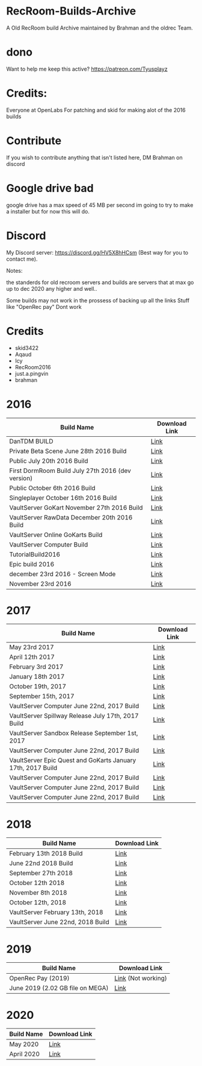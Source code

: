# RecRoom-Builds-Archive

A Old RecRoom build Archive maintained by Brahman and the oldrec Team.

# dono
Want to help me keep this active? https://patreon.com/Tyusplayz

# Credits:
Everyone at OpenLabs For patching and skid for making alot of the 2016 builds

# Contribute
If you wish to contribute anything that isn't listed here, DM Brahman on discord

# Google drive bad
google drive has a max speed of 45 MB per second im going to try to make a installer but for now this will do.

# Discord 
My Discord server: https://discord.gg/HV5X8hHCsm (Best way for you to contact me).

Notes: 

 the standerds for old recroom servers and builds are servers that at max go up to dec 2020 any higher and well..

Some builds may not work in the prossess of backing up all the links Stuff like "OpenRec pay" Dont work



# Credits

- skid3422
- Aqaud
- Icy
- RecRoom2016 
- just.a.pingvin
- brahman


# 2016
| Build Name                                      | Download Link                                                             |
| ----------------------------------------------- | -------------------------------------------------------------------------- |
| DanTDM BUILD                                    | [Link](https://drive.google.com/file/d/1ETCMIyUI-j6x8PTtgV7Qy58j9g560vW0/view) |
| Private Beta Scene June 28th 2016 Build          | [Link](https://drive.google.com/file/d/1_-cwzJjrrQntJzQSQDTXrMywyiGgpD78/view?usp=sharing) |
| Public July 20th 2016 Build                     | [Link](https://drive.google.com/drive/folders/1x3gzF5HYhuJC6Z9AlvGPzYNmyMAUHIiL?usp=sharing) |
| First DormRoom Build July 27th 2016 (dev version)| [Link](https://drive.google.com/drive/folders/1ThdZ4S5tky32O9Zw5-aVX4n0hg0gL1pW?usp=sharing) |
| Public October 6th 2016 Build                   | [Link](https://drive.google.com/drive/folders/1YQP2AqcMooKmuRpf5vVY2m2wfheeNmz4?usp=sharing) |
| Singleplayer October 16th 2016 Build            | [Link](https://drive.google.com/drive/folders/1KgAIe2wdOQQkTHr_3kgT6lBDmZ967-Gg?usp=sharing) |
| VaultServer GoKart November 27th 2016 Build     | [Link](https://drive.google.com/drive/folders/1yiipvVuQ_JBVs9O2Zuxbh4UTu80poWDx?usp=sharing) |
| VaultServer RawData December 20th 2016 Build     | [Link](https://drive.google.com/drive/folders/1DKfrVd5PPd_0zhTgiAJ7aU2IBb3zAAiO?usp=sharing) |
|  VaultServer Online GoKarts Build     | [Link](https://drive.google.com/file/d/1E3iJrF_ljvrdom7annGpVSPlI7AEf8F3/view?usp=sharing) |
|  VaultServer Computer Build    | [Link](https://drive.google.com/file/d/1UYR8hLJWhgLSQW2Beo86FaMmH5GKPFmx/view?usp=sharing) |
|  TutorialBuild2016    | [Link](https://drive.google.com/file/d/1PZUbI37Fm5j64VgqTTscHzIrblwjkP0m/view?usp=sharing) |
|  Epic build 2016    | [Link](https://drive.google.com/file/d/11byHkDMkXCn1nc6N_B8xo4KkpG9L-_8o/view?usp=sharing) |
|  december 23rd 2016 - Screen Mode     | [Link](https://drive.google.com/file/d/1yIHtYD2WD0bCs8tVDa2J-6cUwfkidEmD/view?usp=sharing) |
| November 23rd 2016                              | [Link](https://drive.google.com/file/d/1M0mJLcf7XGG-OyV0HTaI6cBAe19THZi4/view?usp=sharing) |

# 2017
| Build Name                                      | Download Link                                                             |
| ----------------------------------------------- | -------------------------------------------------------------------------- |
| May 23rd 2017                                   | [Link](https://drive.google.com/file/d/1GL4lpI4hIT0RSCkY4fQ6toxjZAiu1eB9/view?usp=sharing) |
| April 12th 2017                                 | [Link](https://drive.google.com/file/d/1U-J0SRHK_ckXYUJrV9m8r7x2LBu3_eQ5/view?usp=sharing) |
| February 3rd 2017                               | [Link](https://drive.google.com/file/d/1Zs-y4AK0NARyNNaoNKnjlBAxG2WjhFVo/view?usp=sharing) |
| January 18th 2017                               | [Link](https://drive.google.com/file/d/1AypFwRgEEQydbItPh0OyeFikewMZ4jpD/view?usp=sharing) |
| October 19th, 2017                               | [Link](https://drive.google.com/file/d/1ZmOtP5c_LCG58RMFVTF3My84LUvPmxjn/view?usp=sharing) |
| September 15th, 2017                             | [Link](https://drive.google.com/file/d/115Tehqxzn9_GSWr_hUyCQ4uhQKJCOcXD/view?usp=sharing) |
| VaultServer Computer June 22nd, 2017 Build      | [Link](https://drive.google.com/drive/folders/16gDU_3wgqV7gIRNoxCx6pb0GK6AfUE4H?usp=sharing) |
| VaultServer Spillway Release July 17th, 2017 Build     | [Link](https://drive.google.com/file/d/1fk45aInu8hNse_7Aj2oQYE374uWUicHm/view?usp=sharing) |
| VaultServer Sandbox Release September 1st, 2017      | [Link](https://drive.google.com/file/d/1De1HuOmMDWf8KH5ZTodoCjb9UrvFKAnt/view?usp=sharing) |
| VaultServer Computer June 22nd, 2017 Build      | [Link](https://drive.google.com/drive/folders/16gDU_3wgqV7gIRNoxCx6pb0GK6AfUE4H?usp=sharing) |
| VaultServer Epic Quest and GoKarts January 17th, 2017 Build      | [Link](https://drive.google.com/file/d/1dbY3hjlY8Mgzv5zodOXPmnxMMQZGjEap/view?usp=sharing) |
| VaultServer Computer June 22nd, 2017 Build      | [Link](https://drive.google.com/drive/folders/16gDU_3wgqV7gIRNoxCx6pb0GK6AfUE4H?usp=sharing) |
| VaultServer Computer June 22nd, 2017 Build      | [Link](https://drive.google.com/drive/folders/16gDU_3wgqV7gIRNoxCx6pb0GK6AfUE4H?usp=sharing) |
| VaultServer Computer June 22nd, 2017 Build      | [Link](https://drive.google.com/drive/folders/16gDU_3wgqV7gIRNoxCx6pb0GK6AfUE4H?usp=sharing) |

# 2018 
| Build Name                                      | Download Link                                                             |
| ----------------------------------------------- | -------------------------------------------------------------------------- |
| February 13th 2018 Build                        | [Link](https://drive.google.com/file/d/1N27Vaq0UGksitBv1f_ag5HuXcNDjg1Mh/view) |
| June 22nd 2018 Build                            | [Link](https://drive.google.com/file/d/1cfzP7yvMuCPzDClh7bxTiYV20mdwluQQ/view) |
| September 27th 2018                             | [Link](https://drive.google.com/file/d/13atQRl6Bh_JStPug7GcKLiLYqVaRgUsW/view) |
| October 12th 2018                               | [Link](https://drive.google.com/file/d/1LwL6ZlfH_h_MO_ntH_nhfgL8Yrif0V_0/view) |
| November 8th 2018                               | [Link](https://drive.google.com/file/d/1chVQbJ5zrDrX5PuURJOkqfjQ15cw5v_t/view) |
| October 12th, 2018                              | [Link](https://drive.google.com/file/d/1mDy4FhqfqYmRISYM_YkBm-Vh40js1YtQ/view?usp=sharing) |
| VaultServer February 13th, 2018                 | [Link](https://drive.google.com/file/d/1N27Vaq0UGksitBv1f_ag5HuXcNDjg1Mh/view?usp=sharing) |
| VaultServer June 22nd, 2018 Build                | [Link](https://drive.google.com/file/d/1cfzP7yvMuCPzDClh7bxTiYV20mdwluQQ/view?usp=sharing) |



# 2019 
| Build Name                                      | Download Link                                                             |
| ----------------------------------------------- | -------------------------------------------------------------------------- |
| OpenRec Pay (2019)                              | [Link](https://drive.google.com/file/d/1ysFyL34rtD5X7CrClyQxAXhT9fUlvT0C/view) (Not working) |
| June 2019 (2.02 GB file on MEGA)                | [Link](https://mega.nz/file/Y9YgVAAY#QLG8oOB1kgguthW_ChblYTQsnCJSHaeR_URVt1VjpeE) 

# 2020
| Build Name                                      | Download Link                                                             |
| ----------------------------------------------- | -------------------------------------------------------------------------- |
| May 2020                             | [Link](https://drive.google.com/file/d/196hyLnDQpzcnGZPYIubGLGjMIXT7CD_z/view?usp=sharing)  |
| April 2020                            | [Link](https://drive.google.com/file/d/1aLOnqU6CnHwAZgXT5z9mdfUgW47Qh17s/view?usp=sharing) |





